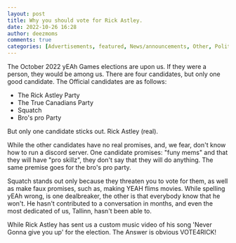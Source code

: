 ```yaml
---
layout: post
title: Why you should vote for Rick Astley.
date: 2022-10-26 16:28
author: deezmoms
comments: true
categories: [Advertisements, featured, News/announcements, Other, Politics, The yEAh and Games - Offical News Paper, Uncategorized, yEAh Elections]
---
```

<!-- wp:paragraph {"fontSize":"medium"} -->
<p class="has-medium-font-size">The October 2022 yEAh Games elections are upon us. If they were a person, they would be among us. There are four candidates, but only one good candidate. The Official candidates are as follows:</p>
<!-- /wp:paragraph -->

<!-- wp:list -->
<ul><!-- wp:list-item -->
<li>The Rick Astley Party</li>
<!-- /wp:list-item -->

<!-- wp:list-item -->
<li>The True Canadians Party</li>
<!-- /wp:list-item -->

<!-- wp:list-item -->
<li>Squatch</li>
<!-- /wp:list-item -->

<!-- wp:list-item -->
<li>Bro's pro Party</li>
<!-- /wp:list-item --></ul>
<!-- /wp:list -->

<!-- wp:paragraph {"fontSize":"medium"} -->
<p class="has-medium-font-size">But only one candidate sticks out. Rick Astley (real).</p>
<!-- /wp:paragraph -->

<!-- wp:paragraph -->
<p></p>
<!-- /wp:paragraph -->

<!-- wp:paragraph {"fontSize":"medium"} -->
<p class="has-medium-font-size">While the other candidates have no real promises, and, we fear, don't know how to run a discord server. One candidate promises: "funy mems" and that they will have "pro skillz", they don't say that they will do anything. The same premise goes for the bro's pro party.</p>
<!-- /wp:paragraph -->

<!-- wp:paragraph {"fontSize":"medium"} -->
<p class="has-medium-font-size">Squatch stands out only because they threaten you to vote for them, as well as make faux promises, such as, making YEAH flims movies. While spelling yEAh wrong, is one dealbreaker, the other is that everybody know that he won't. He hasn't contributed to a conversation in months, and even the most dedicated of us, Tallinn, hasn't been able to.</p>
<!-- /wp:paragraph -->

<!-- wp:paragraph {"fontSize":"medium"} -->
<p class="has-medium-font-size">While Rick Astley has sent us a custom music video of his song 'Never Gonna give you up' for the election. The Answer is obvious VOTE4RICK!</p>
<!-- /wp:paragraph -->
